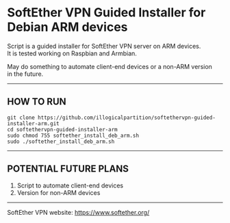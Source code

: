 # SoftEther VPN Guided Installer for Debian ARM devices
Script is a guided installer for SoftEther VPN server on ARM devices.  
It is tested working on Raspbian and Armbian.
  
May do something to automate client-end devices or a non-ARM version  
in the future.

---

## HOW TO RUN

```
git clone https://github.com/illogicalpartition/softethervpn-guided-installer-arm.git  
cd softethervpn-guided-installer-arm  
sudo chmod 755 softether_install_deb_arm.sh  
sudo ./softether_install_deb_arm.sh  
```

---

## POTENTIAL FUTURE PLANS

1. Script to automate client-end devices
2. Version for non-ARM devices

---


SoftEther VPN website: https://www.softether.org/